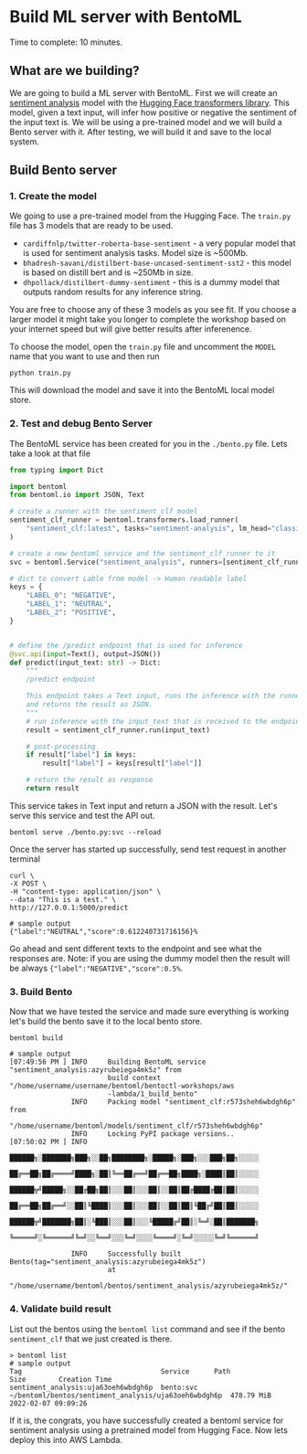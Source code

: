 # Build ML server with BentoML

Time to complete: 10 minutes.

## What are we building?

We are going to build a ML server with BentoML. First we will create an
[sentiment analysis](https://en.wikipedia.org/wiki/Sentiment_analysis) model with 
the [Hugging Face transformers library](https://huggingface.co/docs/transformers/index). 
This model, given a text input, will
infer how positive or negative the sentiment of the input text is. We will be
using a pre-trained model and we will build a Bento server with it. After
testing, we will build it and save to the local system.


## Build Bento server

### 1. Create the model

We going to use a pre-trained model from the Hugging Face. The `train.py` file
has 3 models that are ready to be used.

- `cardiffnlp/twitter-roberta-base-sentiment` - a very popular model that is
  used for sentiment analysis tasks. Model size is ~500Mb.
- `bhadresh-savani/distilbert-base-uncased-sentiment-sst2` - this model is 
  based on distill bert and is ~250Mb in size.
- `dhpollack/distilbert-dummy-sentiment` - this is a dummy model that outputs
  random results for any inference string.
  
You are free to choose any of these 3 models as you see fit. If you choose a 
larger model it might take you longer to complete the workshop based on your 
internet speed but will give better results after inferenence. 

To choose the model, open the `train.py` 
file and uncomment the `MODEL` name that you want to use and then run
```
python train.py
```
This will download the model and save it into the BentoML local model store.

### 2. Test and debug Bento Server

The BentoML service has been created for you in the `./bento.py` file. Lets take
a look at that file

```python
from typing import Dict

import bentoml
from bentoml.io import JSON, Text

# create a runner with the sentiment_clf model
sentiment_clf_runner = bentoml.transformers.load_runner(
    "sentiment_clf:latest", tasks="sentiment-analysis", lm_head="classifier"
)

# create a new bentoml service and the sentiment_clf_runner to it
svc = bentoml.Service("sentiment_analysis", runners=[sentiment_clf_runner])

# dict to convert Lable from model -> Human readable label
keys = {
    "LABEL_0": "NEGATIVE",
    "LABEL_1": "NEUTRAL",
    "LABEL_2": "POSITIVE",
}


# define the /predict endpoint that is used for inference
@svc.api(input=Text(), output=JSON())
def predict(input_text: str) -> Dict:
    """
    /predict endpoint

    This endpoint takes a Text input, runs the inference with the runner
    and returns the result as JSON.
    """
    # run inference with the input_text that is received to the endpoint
    result = sentiment_clf_runner.run(input_text)

    # post-processing
    if result["label"] in keys:
        result["label"] = keys[result["label"]]

    # return the result as response
    return result
```

This service takes in Text input and return a JSON with the result.
Let's serve this service and test the API out.
```
bentoml serve ./bento.py:svc --reload
```

Once the server has started up successfully, send test request in another terminal

```
curl \
-X POST \
-H "content-type: application/json" \
--data "This is a test." \
http://127.0.0.1:5000/predict

# sample output
{"label":"NEUTRAL","score":0.612240731716156}% 
```

Go ahead and sent different texts to the endpoint and see what the responses are.
Note: if you are using the dummy model then the result will be always `{"label":"NEGATIVE","score":0.5%`.

### 3. Build Bento 

Now that we have tested the service and made sure everything is working let's build
the bento save it to the local bento store.
```
bentoml build

# sample output
[07:49:56 PM ] INFO     Building BentoML service "sentiment_analysis:azyrubeiega4mk5z" from
                        build context "/home/username/username/bentoml/bentoctl-workshops/aws
                        -lambda/1_build_bento"
               INFO     Packing model "sentiment_clf:r573sheh6wbdgh6p" from
                        "/home/username/bentoml/models/sentiment_clf/r573sheh6wbdgh6p"
               INFO     Locking PyPI package versions..
[07:50:02 PM ] INFO
                        ██████╗░███████╗███╗░░██╗████████╗░█████╗░███╗░░░███╗██╗░░░░░
                        ██╔══██╗██╔════╝████╗░██║╚══██╔══╝██╔══██╗████╗░████║██║░░░░░
                        ██████╦╝█████╗░░██╔██╗██║░░░██║░░░██║░░██║██╔████╔██║██║░░░░░
                        ██╔══██╗██╔══╝░░██║╚████║░░░██║░░░██║░░██║██║╚██╔╝██║██║░░░░░
                        ██████╦╝███████╗██║░╚███║░░░██║░░░╚█████╔╝██║░╚═╝░██║███████╗
                        ╚═════╝░╚══════╝╚═╝░░╚══╝░░░╚═╝░░░░╚════╝░╚═╝░░░░░╚═╝╚══════╝

               INFO     Successfully built Bento(tag="sentiment_analysis:azyrubeiega4mk5z")
                        at
                        "/home/username/bentoml/bentos/sentiment_analysis/azyrubeiega4mk5z/"
```

### 4. Validate build result

List out the bentos using the `bentoml list` command and see if the bento
`sentiment_clf` that we just created is there.
```
> bentoml list
# sample output
Tag                                  Service      Path                                                               Size        Creation Time
sentiment_analysis:uja63oeh6wbdgh6p  bento:svc    ~/bentoml/bentos/sentiment_analysis/uja63oeh6wbdgh6p  478.79 MiB  2022-02-07 09:09:26
```

If it is, the congrats, you have successfully created a bentoml service for 
sentiment analysis using a pretrained model from Hugging Face. Now lets 
deploy this into AWS Lambda.
